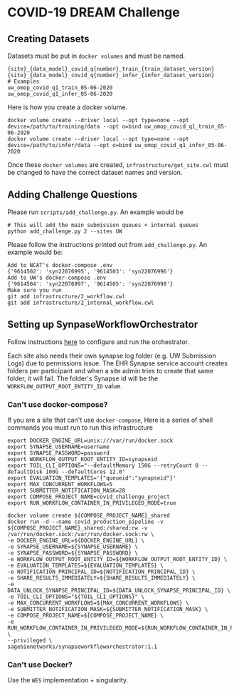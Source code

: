 # COVID-19 DREAM Challenge

## Creating Datasets

Datasets must be put in `docker volumes` and must be named.

```
{site}_{data_model}_covid_q{number}_train_{train_dataset_version}
{site}_{data_model}_covid_q{number}_infer_{infer_dataset_version}
# Examples
uw_omop_covid_q1_train_05-06-2020
uw_omop_covid_q1_infer_05-06-2020
```

Here is how you create a docker volume.

```
docker volume create --driver local --opt type=none --opt device=/path/to/training/data --opt o=bind uw_omop_covid_q1_train_05-06-2020
docker volume create --driver local --opt type=none --opt device=/path/to/infer/data --opt o=bind uw_omop_covid_q1_infer_05-06-2020
```

Once these `docker volumes` are created, `infrastructure/get_site.cwl` must be changed to have the correct dataset names and version.

## Adding Challenge Questions
Please run `scripts/add_challenge.py`. An example would be

```
# This will add the main submission queues + internal queues
python add_challenge.py 2 --sites UW
```

Please follow the instructions printed out from `add_challenge.py`.  An example would be:

```
Add to NCAT's docker-compose .env
{'9614502': 'syn22076995', '9614503': 'syn22076996'}
Add to UW's docker-compose .env
{'9614504': 'syn22076997', '9614505': 'syn22076998'}
Make sure you run
git add infrastructure/2_workflow.cwl
git add infrastructure/2_internal_workflow.cwl
```

## Setting up SynpaseWorkflowOrchestrator

Follow instructions [here](https://github.com/Sage-Bionetworks/SynapseWorkflowOrchestrator) to configure and run the orchestrator.

Each site also needs their own synapse log folder (e.g. UW Submission Logs) due to permissions issue. The EHR Synapse service account creates folders per participant and when a site admin tries to create that same folder, it will fail.  The folder's Synapse id will be the `WORKFLOW_OUTPUT_ROOT_ENTITY_ID` value.


### Can't use docker-compose?

If you are a site that can't use `docker-compose`, Here is a series of shell commands you must run to run this infrastructure
```
export DOCKER_ENGINE_URL=unix:///var/run/docker.sock
export SYNAPSE_USERNAME=username
export SYNAPSE_PASSWORD=password
export WORKFLOW_OUTPUT_ROOT_ENTITY_ID=synapseid
export TOIL_CLI_OPTIONS="--defaultMemory 150G --retryCount 0 --defaultDisk 100G --defaultCores 12.0"
export EVALUATION_TEMPLATES='{"queueid":"synapseid"}'
export MAX_CONCURRENT_WORKFLOWS=5
export SUBMITTER_NOTIFICATION_MASK=28
export COMPOSE_PROJECT_NAME=covid_challenge_project
export RUN_WORKFLOW_CONTAINER_IN_PRIVILEGED_MODE=true

docker volume create ${COMPOSE_PROJECT_NAME}_shared
docker run -d --name covid_production_pipeline -v ${COMPOSE_PROJECT_NAME}_shared:/shared:rw -v /var/run/docker.sock:/var/run/docker.sock:rw \
-e DOCKER_ENGINE_URL=${DOCKER_ENGINE_URL} \
-e SYNAPSE_USERNAME=${SYNAPSE_USERNAME} \
-e SYNAPSE_PASSWORD=${SYNAPSE_PASSWORD} \
-e WORKFLOW_OUTPUT_ROOT_ENTITY_ID=${WORKFLOW_OUTPUT_ROOT_ENTITY_ID} \
-e EVALUATION_TEMPLATES=${EVALUATION_TEMPLATES} \
-e NOTIFICATION_PRINCIPAL_ID=${NOTIFICATION_PRINCIPAL_ID} \
-e SHARE_RESULTS_IMMEDIATELY=${SHARE_RESULTS_IMMEDIATELY} \
-e DATA_UNLOCK_SYNAPSE_PRINCIPAL_ID=${DATA_UNLOCK_SYNAPSE_PRINCIPAL_ID} \
-e TOIL_CLI_OPTIONS="${TOIL_CLI_OPTIONS}" \
-e MAX_CONCURRENT_WORKFLOWS=${MAX_CONCURRENT_WORKFLOWS} \
-e SUBMITTER_NOTIFICATION_MASK=${SUBMITTER_NOTIFICATION_MASK} \
-e COMPOSE_PROJECT_NAME=${COMPOSE_PROJECT_NAME} \
-e RUN_WORKFLOW_CONTAINER_IN_PRIVILEGED_MODE=${RUN_WORKFLOW_CONTAINER_IN_PRIVILEGED_MODE} \
--privileged \
sagebionetworks/synapseworkfloworchestrator:1.1
```

### Can't use Docker?

Use the `WES` implementation + singularity.